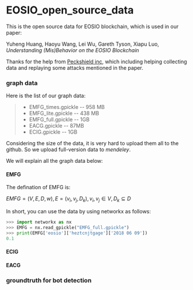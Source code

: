 # EOSIO_open_source_data

This is the open source data for EOSIO blockchain, which is used in our paper:

Yuheng Huang, Haoyu Wang, Lei Wu, Gareth Tyson, Xiapu Luo, *Understanding (Mis)Behavior on the EOSIO Blockchain*

Thanks for the help from [Peckshield inc](https://peckshield.com/en#home), which including helping collecting data and replaying some attacks mentioned in the paper.

### graph data

Here is the list of our graph data:

> * EMFG_times.gpickle  -- 958 MB
> * EMFG_lite.gpickle -- 438 MB
> * EMFG_full.gpickle -- 1GB
> * EACG.gpickle -- 87MB
> * ECIG.gpickle -- 1GB

Considering the size of the data, it is very hard to upload them all to the github. So we upload full-version data to *mendeley*.

We will explain all the graph data below:

#### EMFG

The defination of EMFG is:

$EMFG=(V, E, D, w), E={(v_{i}, v_{j}, D_{k}), v_{i}, v_{j} \in V, D_{k} \subseteq D}$

In short, you can use the data by using networkx as follows:

```python
>>> import networkx as nx
>>> EMFG = nx.read_gpickle("EMFG_full.gpickle")
>>> print(EMFG['eosio']['heztcnjtgage']['2018 06 09'])
0.1
```

#### ECIG

#### EACG

### groundtruth for bot detection

